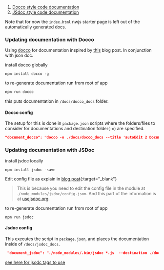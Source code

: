 
1. [Docco style code documentation](/docco_docs/autoEdit2API.html)
2. [JSdoc style code documentation](/jsdoc_docs/index.html)

Note that for now the `index.html` nwjs starter page is left out of the automatically generated docs.

### Updating documentation with Docco 

Using [docco](http://jashkenas.github.io/docco/) for documentation inspired by [this](http://samwize.com/2014/01/31/the-best-documentation-generator-for-node/) blog post.
In conjunction with json doc.

install docco globally 

```
npm install docco -g
```

to re-generate documentation run from root of app     

```bash
npm run docco
```

this puts documentation in `/docs/docco_docs` folder.

#### Docco config 

The setup for this is done in `package.json` scripts where the folders/files to consider for documentations and destination folder(`-o`) are specified.

```json
"document_docco": "docco -o ./docs/docco_docs --title 'autoEdit 2 Documentation' ./*.js ./frontEnd/*.js ./frontEnd/date_now/*.js ./frontEnd/edl_composer/*.js ./frontEnd/srt/*.js ./frontEnd/js/*.js ./frontEnd/js/models/*.js ./frontEnd/js/views/*.js ./frontEnd/js/collections/*.js ./interactive_transcription_generator/*.js ./interactive_transcription_generator/**/*.js",
```

### Updating documentation with JSDoc 


install jsdoc locally 

```
npm install jsdoc -save
```

Edit config file as explain in [blog post](http://samwize.com/2014/01/31/the-best-documentation-generator-for-node/){:target="_blank"}

>This is because you need to edit the config file in the module at .`/node_modules/jsdoc/config.json`. And this part of the information is at [usejsdoc.org](http://usejsdoc.org/about-configuring-jsdoc.html).


to re-generate documentation run from root of app 

```
npm run jsdoc
```

#### Jsdoc config 

This executes the script in `package.json`, and places the documentation inside of `/docs/jsdoc_docs`.


```json
 "document_jsdoc": "./node_modules/.bin/jsdoc *.js  --destination ./docs/jsdoc_docs  ./*.js ./frontEnd/*.js ./frontEnd/date_now/*.js ./frontEnd/edl_composer/*.js ./frontEnd/srt/*.js ./frontEnd/js/*.js ./frontEnd/js/models/*.js ./frontEnd/js/views/*.js ./frontEnd/js/collections/*.js ./interactive_transcription_generator/*.js ./interactive_transcription_generator/**/*.js"
 ```

[see here for jsodc tags to use](https://github.com/voxmedia/411/wiki/Javascript-Style-and-Syntax-Guide#important-comments)

